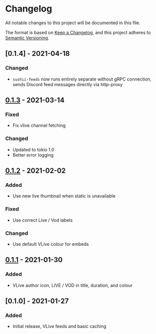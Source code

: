 # Changelog

All notable changes to this project will be documented in this file.

The format is based on [Keep a Changelog](https://keepachangelog.com/en/1.0.0/),
and this project adheres to [Semantic Versioning](https://semver.org/spec/v2.0.0.html).

## [0.1.4] - 2021-04-18

### Changed

-  `sushii-feeds` now runs entirely separate without gRPC connection, sends
   Discord feed messages directly via http-proxy

## [0.1.3] - 2021-03-14

### Fixed

-  Fix vlive channel fetching

### Changed

-  Updated to tokio 1.0
-  Better error logging

## [0.1.2] - 2021-02-02

### Added

-  Use new live thumbnail when static is unavailable

### Fixed

-  Use correct Live / Vod labels

### Changed

-  Use default VLive colour for embeds

## [0.1.1] - 2021-01-30

### Added

-  VLive author icon, LIVE / VOD in title, duration, and colour

## [0.1.0] - 2021-01-27

### Added

-  Initial release, VLive feeds and basic caching

[unreleased]: https://github.com/sushiibot/sushii-2/compare/sushii-feeds-v0.3.0...HEAD
[0.1.3]: https://github.com/sushiibot/sushii-2/compare/sushii-feeds-v0.1.2...sushii-feeds-v0.1.3
[0.1.2]: https://github.com/sushiibot/sushii-2/compare/sushii-feeds-v0.1.1...sushii-feeds-v0.1.2
[0.1.1]: https://github.com/sushiibot/sushii-2/compare/sushii-feeds-v0.1.0...sushii-feeds-v0.1.1
